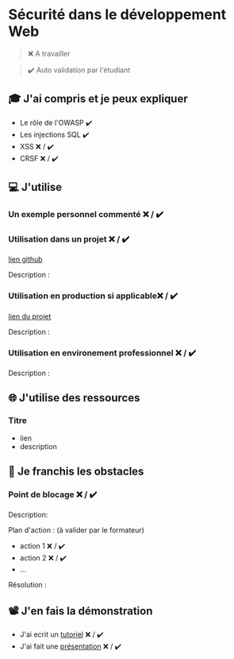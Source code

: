 # Sécurité dans le développement Web

> ❌ A travailler

> ✔️ Auto validation par l'étudiant

## 🎓 J'ai compris et je peux expliquer

- Le rôle de l'OWASP ✔️
- Les injections SQL ✔️
- XSS ❌ / ✔️
- CRSF ❌ / ✔️

## 💻 J'utilise

### Un exemple personnel commenté ❌ / ✔️

### Utilisation dans un projet ❌ / ✔️

[lien github](...)

Description :

### Utilisation en production si applicable❌ / ✔️

[lien du projet](...)

Description :

### Utilisation en environement professionnel ❌ / ✔️

Description :

## 🌐 J'utilise des ressources

### Titre

- lien
- description

## 🚧 Je franchis les obstacles

### Point de blocage ❌ / ✔️

Description:

Plan d'action : (à valider par le formateur)

- action 1 ❌ / ✔️
- action 2 ❌ / ✔️
- ...

Résolution :

## 📽️ J'en fais la démonstration

- J'ai ecrit un [tutoriel](...) ❌ / ✔️
- J'ai fait une [présentation](...) ❌ / ✔️
